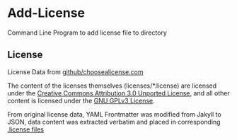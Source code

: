 # Add-License

Command Line Program to add license file to directory

## License

License Data from [github/choosealicense.com](https://github.com/github/choosealicense.com)

The content of the licenses themselves (licenses/*.license) are licensed under the [Creative Commons Attribution 3.0 Unported License](https://creativecommons.org/licenses/by/3.0/), and all other content is licensed under the [GNU GPLv3 License](LICENSE.md).

From original license data, YAML Frontmatter was modified from Jakyll to JSON, data content was extracted verbatim and placed in corresponding [.license files](https://github.com/Th3-S1lenc3/Add-License/tree/master/licenses)
